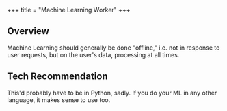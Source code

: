 +++
title = "Machine Learning Worker"
+++

## Overview

Machine Learning should generally be done "offline," i.e. not in response to user requests, but on the user's data, processing at all times.

## Tech Recommendation

This'd probably have to be in Python, sadly.
If you do your ML in any other language, it makes sense to use too.
